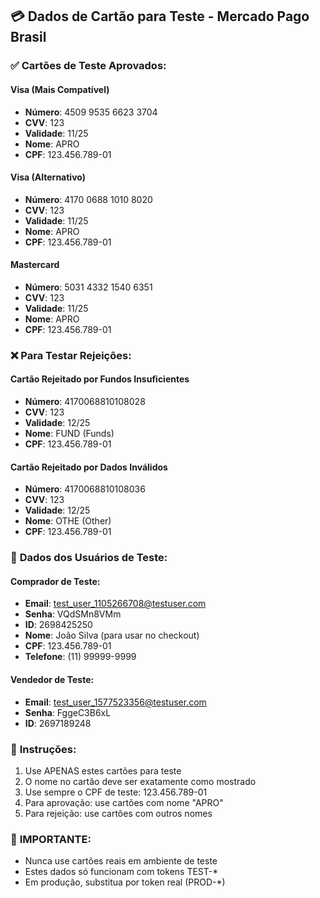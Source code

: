 ## 💳 Dados de Cartão para Teste - Mercado Pago Brasil

### ✅ **Cartões de Teste Aprovados:**

#### **Visa (Mais Compatível)**
- **Número**: 4509 9535 6623 3704
- **CVV**: 123
- **Validade**: 11/25
- **Nome**: APRO
- **CPF**: 123.456.789-01

#### **Visa (Alternativo)**
- **Número**: 4170 0688 1010 8020
- **CVV**: 123
- **Validade**: 11/25
- **Nome**: APRO
- **CPF**: 123.456.789-01

#### **Mastercard**
- **Número**: 5031 4332 1540 6351
- **CVV**: 123
- **Validade**: 11/25
- **Nome**: APRO
- **CPF**: 123.456.789-01

### ❌ **Para Testar Rejeições:**

#### **Cartão Rejeitado por Fundos Insuficientes**
- **Número**: 4170068810108028
- **CVV**: 123
- **Validade**: 12/25
- **Nome**: FUND (Funds)
- **CPF**: 123.456.789-01

#### **Cartão Rejeitado por Dados Inválidos**
- **Número**: 4170068810108036
- **CVV**: 123
- **Validade**: 12/25
- **Nome**: OTHE (Other)
- **CPF**: 123.456.789-01

### 🔐 **Dados dos Usuários de Teste:**

#### **Comprador de Teste:**
- **Email**: test_user_1105266708@testuser.com
- **Senha**: VQdSMn8VMm
- **ID**: 2698425250
- **Nome**: João Silva (para usar no checkout)
- **CPF**: 123.456.789-01
- **Telefone**: (11) 99999-9999

#### **Vendedor de Teste:**
- **Email**: test_user_1577523356@testuser.com
- **Senha**: FggeC3B6xL
- **ID**: 2697189248

### 📝 **Instruções:**
1. Use APENAS estes cartões para teste
2. O nome no cartão deve ser exatamente como mostrado
3. Use sempre o CPF de teste: 123.456.789-01
4. Para aprovação: use cartões com nome "APRO"
5. Para rejeição: use cartões com outros nomes

### 🚨 **IMPORTANTE:**
- Nunca use cartões reais em ambiente de teste
- Estes dados só funcionam com tokens TEST-*
- Em produção, substitua por token real (PROD-*)